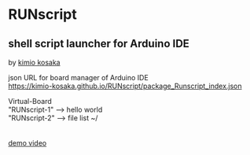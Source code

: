 # RUNscript
## shell script launcher for Arduino IDE 

by [kimio kosaka](http://make.kosakalab.com/) 

json URL for board manager of Arduino IDE<br />
https://kimio-kosaka.github.io/RUNscript/package_Runscript_index.json

Virtual-Board <br />
"RUNscript-1" --> hello world <br />
"RUNscript-2" --> file list ~/ <br />
<br />
<br />
[demo video](https://www.youtube.com/watch?time_continue=4&v=OHNoKDQTcXc)

